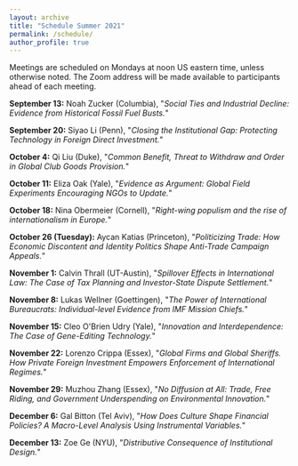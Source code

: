 ```yaml
---
layout: archive
title: "Schedule Summer 2021"
permalink: /schedule/
author_profile: true
---
```


Meetings are scheduled on Mondays at noon US eastern time, unless otherwise noted. The Zoom address will be made available to participants ahead of each meeting. 

**September 13:** Noah Zucker (Columbia), "*Social Ties and Industrial Decline: Evidence from Historical Fossil Fuel Busts.*"

**September 20:** Siyao Li (Penn), "*Closing the Institutional Gap: Protecting Technology in Foreign Direct Investment.*"

**October 4:** Qi Liu (Duke), "*Common Benefit, Threat to Withdraw and Order in Global Club Goods Provision.*"

**October 11:** Eliza Oak (Yale), "*Evidence as Argument: Global Field Experiments Encouraging NGOs to Update.*"

**October 18:** Nina Obermeier (Cornell), "*Right-wing populism and the rise of internationalism in Europe.*"

**October 26 (Tuesday):** Aycan Katias (Princeton), "*Politicizing Trade: How Economic Discontent and Identity Politics Shape Anti-Trade Campaign Appeals.*"

**November 1:** Calvin Thrall (UT-Austin), "*Spillover Effects in International Law: The Case of Tax Planning and Investor-State Dispute Settlement.*"

**November 8:** Lukas Wellner (Goettingen), "*The Power of International Bureaucrats: Individual-level Evidence from IMF Mission Chiefs.*"

**November 15:** Cleo O'Brien Udry (Yale), "*Innovation and Interdependence: The Case of Gene-Editing Technology.*"

**November 22:** Lorenzo Crippa (Essex), "*Global Firms and Global Sheriffs. How Private Foreign Investment Empowers Enforcement of International Regimes.*"

**November 29:** Muzhou Zhang (Essex), "*No Diffusion at All: Trade, Free Riding, and Government Underspending on Environmental Innovation.*"

**December 6:** Gal Bitton (Tel Aviv), "*How Does Culture Shape Financial Policies? A Macro-Level Analysis Using Instrumental Variables.*"

**December 13:** Zoe Ge (NYU), "*Distributive Consequence of Institutional Design.*"


